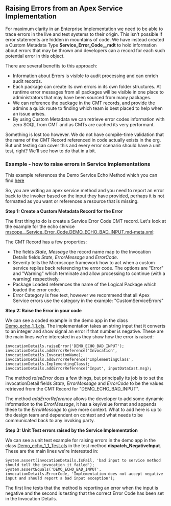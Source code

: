 ## Raising Errors from an Apex Service Implementation

For maximum clarity in an Enterprise Implementation we need to be able to trace errors in the live and test systems to their origin. This isn't possible if error statements are hidden in mountains of code. We have instead created a Custom Metadata Type **Service_Error_Code__mdt** to hold information about errors that may be thrown and developers can a record for each such potential error in this object. 

There are several benefits to this approach:

- Information about Errors is visible to audit processing and can enrich audit records.
- Each package can create its own errors in its own folder structures. At runtime error messages from all packages will be visible in one place to administrators that may have been sourced from many packages.
- We can reference the package in the CMT records, and provide the admins a quick route to finding which team is best placed to help when an issue arises.
- By using Custom Metadata we can retrieve error codes information with zero SOQL from CMT and as CMTs are cached its very performant.  

Something is lost too however. We do not have compile-time validation that the name of the CMT Record referenced in code actually exists in the org. But unit testing can cover this and every error scenario should have a unit test, right? We'll see how to do that in a bit.


### Example - how to raise errors in Service Implementations

This example references the Demo Service Echo Method which you can find [here](https://github.com/kevinhenryburke/frictionless/tree/master/demo/force-app/service-Demo/method-echo-1)

So, you are writing an apex service method and you need to report an error back to the invoker based on the input they have provided, perhaps it is not formatted as you want or references a resource that is missing. 

**Step 1: Create a Custom Metadata Record for the Error**

The first thing to do is create a Service Error Code CMT record. Let's look at the example for the echo service [mscope__Service_Error_Code.DEMO_ECHO_BAD_INPUT.md-meta.xml](https://github.com/kevinhenryburke/frictionless/blob/master/demo/force-app/service-Demo/method-echo-1/mscope__Service_Error_Code.DEMO_ECHO_BAD_INPUT.md-meta.xml):

The CMT Record has a few properties:

- The fields *State*, *Message* the record name map to the Invocation Details fields *State*, *ErrorMessage* and *ErrorCode*.
- Severity tells the Microscope framework how to act when a custom service replies back referencing the error code. The options are "Error" and "Warning" which terminate and allow processing to continue (with a warning) respectively.
- Package Loaded references the name of the Logical Package which loaded the error code.
- Error Category is free text, however we recommend that all Apex Service errors use the category in the example: "CustomServiceErrors"

**Step 2: Raise the Error in your code**

We can see a coded example in the demo app in the class [Demo_echo_1_1.cls](https://github.com/kevinhenryburke/frictionless/blob/master/demo/force-app/service-Demo/method-echo-1/impl-1/Demo_echo_1_1.cls). The implementation takes an string input that it converts to an integer and show signal an error if that number is negative. These are the main lines we're interested in as they show how the error is raised:

```
invocationDetails.raiseError('DEMO_ECHO_BAD_INPUT');
invocationDetails.addErrorReference('Invocation', invocationDetails.InvocationName);
invocationDetails.addErrorReference('ImplementingClass', invocationDetails.ImplementingClass);
invocationDetails.addErrorReference('Input', inputDataCast.msg);
```

The method *raiseError* does a few things, but principally its job is to set the invocationDetail fields _State_, _ErrorMessage_ and _ErrorCode_ to be the values retrieved from the CMT Record for "DEMO_ECHO_BAD_INPUT". 

The method *addErrorReference* allows the developer to add some dynamic information to the _ErrorMessage_, it has a key/value format and appends these to the _ErrorMessage_ to give more context. What to add here is up to the design team and dependent on context and what needs to be communicated back to any invoking party. 

**Step 3: Unit Test errors raised by the Service Implementation**

We can see a unit test example for raising errors in the demo app in the class [Demo_echo_1_1_Test.cls](https://github.com/kevinhenryburke/frictionless/blob/master/demo/force-app/service-Demo/method-echo-1/impl-1/Demo_echo_1_1_Test.cls) in the test method **dispatch_NegativeInput**. These are the main lines we're interested in:

```
System.assert(invocationDetails.IsFail, 'bad input to service method should tell the invocation it failed');
System.assertEquals('DEMO_ECHO_BAD_INPUT', invocationDetails.ErrorCode, 'Implementation does not accept negative input and should report a bad input exception'); 
```

The first line tests that the method is reporting an error when the input is negative and the second is testing that the correct Error Code has been set in the Invocation Details.


